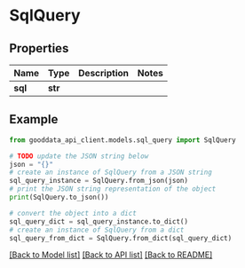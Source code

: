# SqlQuery


## Properties

Name | Type | Description | Notes
------------ | ------------- | ------------- | -------------
**sql** | **str** |  | 

## Example

```python
from gooddata_api_client.models.sql_query import SqlQuery

# TODO update the JSON string below
json = "{}"
# create an instance of SqlQuery from a JSON string
sql_query_instance = SqlQuery.from_json(json)
# print the JSON string representation of the object
print(SqlQuery.to_json())

# convert the object into a dict
sql_query_dict = sql_query_instance.to_dict()
# create an instance of SqlQuery from a dict
sql_query_from_dict = SqlQuery.from_dict(sql_query_dict)
```
[[Back to Model list]](../README.md#documentation-for-models) [[Back to API list]](../README.md#documentation-for-api-endpoints) [[Back to README]](../README.md)



